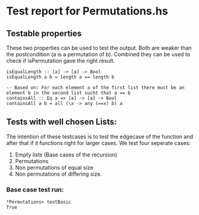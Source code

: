 
# Test report for Permutations.hs

## Testable properties
These two properties can be used to test the output.
Both are weaker than the postcondition (a is a permutation of b). Combined they can be used to check if isPermutation gave the right result.

```
isEqualLength :: [a] -> [a] -> Bool
isEqualLength a b = length a == length b

-- Based on: For each element a of the first list there must be an element b in the second list sucht that a == b
containsAll :: Eq a => [a] -> [a] -> Bool
containsAll a b = all (\x -> any (==x) b) a
```

## Tests with well chosen Lists:
The intention of these testcases is to test the edgecase of the function and after that if it functions right for larger cases.
We test four seperate cases:

1. Empty lists (Base cases of the recursion)
2. Permutations
3. Non permutations of equal size
4. Non permutations of differing size.

### Base case test run:
```
*Permutations> testBasic
True
```
